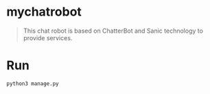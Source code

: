 # mychatrobot

> This chat robot is based on ChatterBot and Sanic technology to provide services.

# Run

```
python3 manage.py
```